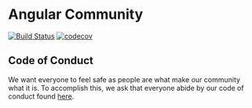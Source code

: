 # Angular Community

[![Build Status](https://travis-ci.org/ngcommunity/ng.community.svg?branch=master)](https://travis-ci.org/ngcommunity/ng.community)
[![codecov](https://codecov.io/gh/ngcommunity/ng.community/branch/master/graph/badge.svg)](https://codecov.io/gh/ngcommunity/ng.community)

## Code of Conduct

We want everyone to feel safe as people are what make our community what it is. To accomplish this, we ask that everyone abide by our code of conduct found [here][code-of-conduct].

[code-of-conduct]: http://github.com/ngcommunity/ng.community/blob/master/CODE_OF_CONDUCT.md
